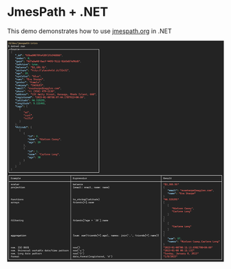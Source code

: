 # JmesPath + .NET

This demo demonstrates how to use [jmespath.org](https://jmespath.org/) in .NET

![demo](assets/demo.png)

